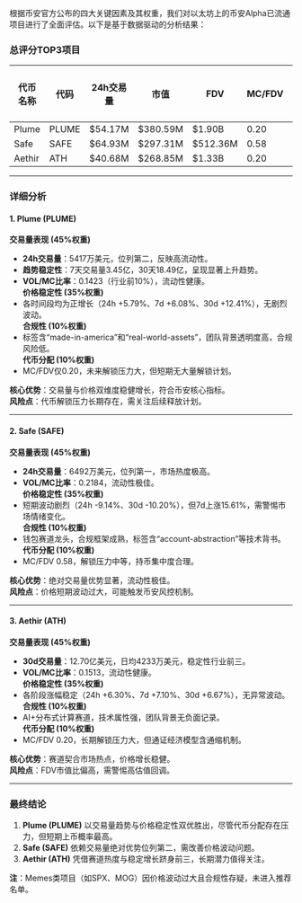 根据币安官方公布的四大关键因素及其权重，我们对以太坊上的币安Alpha已流通项目进行了全面评估。以下是基于数据驱动的分析结果：

### 总评分TOP3项目
| 代币名称 | 代码 | 24h交易量 | 市值 | FDV | MC/FDV | 交易量得分(45%) | 价格稳定性得分(35%) | 合规性得分(10%) | 代币分配得分(10%) | 总评分 |
|----------|------|-----------|-------|-------|--------|------------------|--------------------|----------------|------------------|--------|
| Plume    | PLUME | $54.17M   | $380.59M | $1.90B | 0.20   | 8.1              | 8.5                | 8.5            | 2.0              | 7.82   |
| Safe     | SAFE | $64.93M   | $297.31M | $512.36M | 0.58   | 9.0              | 5.0                | 8.0            | 5.8              | 7.31   |
| Aethir   | ATH  | $40.68M   | $268.85M | $1.33B | 0.20   | 7.2              | 8.0                | 8.0            | 2.0              | 6.84   |

---

### 详细分析

#### **1. Plume (PLUME)**  
**交易量表现 (45%权重)**  
- **24h交易量**：5417万美元，位列第二，反映高流动性。  
- **趋势稳定性**：7天交易量3.45亿，30天18.49亿，呈现显著上升趋势。  
- **VOL/MC比率**：0.1423（行业前10%），流动性健康。  
**价格稳定性 (35%权重)**  
- 各时间段均为正增长（24h +5.79%、7d +6.08%、30d +12.41%），无剧烈波动。  
**合规性 (10%权重)**  
- 标签含“made-in-america”和“real-world-assets”，团队背景透明度高，合规风险低。  
**代币分配 (10%权重)**  
- MC/FDV仅0.20，未来解锁压力大，但短期无大量解锁计划。  

**核心优势**：交易量与价格双维度稳健增长，符合币安核心指标。  
**风险点**：代币解锁压力长期存在，需关注后续释放计划。

---

#### **2. Safe (SAFE)**  
**交易量表现 (45%权重)**  
- **24h交易量**：6492万美元，位列第一，市场热度极高。  
- **VOL/MC比率**：0.2184，流动性极佳。  
**价格稳定性 (35%权重)**  
- 短期波动剧烈（24h -9.14%、30d -10.20%），但7d上涨15.61%，需警惕市场情绪变化。  
**合规性 (10%权重)**  
- 钱包赛道龙头，合规框架成熟，标签含“account-abstraction”等技术背书。  
**代币分配 (10%权重)**  
- MC/FDV 0.58，解锁压力中等，持币集中度合理。  

**核心优势**：绝对交易量优势显著，流动性极佳。  
**风险点**：价格短期波动过大，可能触发币安风控机制。

---

#### **3. Aethir (ATH)**  
**交易量表现 (45%权重)**  
- **30d交易量**：12.70亿美元，日均4233万美元，稳定性行业前三。  
- **VOL/MC比率**：0.1513，流动性健康。  
**价格稳定性 (35%权重)**  
- 各阶段涨幅稳定（24h +6.30%、7d +7.10%、30d +6.67%），无异常波动。  
**合规性 (10%权重)**  
- AI+分布式计算赛道，技术属性强，团队背景无负面记录。  
**代币分配 (10%权重)**  
- MC/FDV 0.20，长期解锁压力大，但通证经济模型含通缩机制。  

**核心优势**：赛道契合市场热点，价格增长稳健。  
**风险点**：FDV市值比偏高，需警惕高估值回调。

---

### 最终结论
1. **Plume (PLUME)** 以交易量趋势与价格稳定性双优胜出，尽管代币分配存在压力，但短期上币概率最高。  
2. **Safe (SAFE)** 依赖交易量绝对优势位列第二，需改善价格波动问题。  
3. **Aethir (ATH)** 凭借赛道热度与稳定增长跻身前三，长期潜力值得关注。  

**注**：Memes类项目（如SPX、MOG）因价格波动过大且合规性存疑，未进入推荐名单。